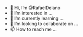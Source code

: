 - 👋 Hi, I’m @RafaelDelano
- 👀 I’m interested in ...
- 🌱 I’m currently learning ...
- 💞️ I’m looking to collaborate on ...
- 📫 How to reach me ...

<!---
RafaelDelano/RafaelDelano is a ✨ special ✨ repository because its `README.md` (this file) appears on your GitHub profile.
You can click the Preview link to take a look at your changes.
--->
